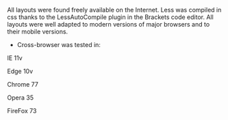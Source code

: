 All layouts were found freely available on the Internet. Less was compiled in css thanks to the LessAutoCompile plugin in the Brackets code editor. All layouts were well adapted to modern versions of major browsers and to their mobile versions.

- Cross-browser was tested in:

 IE 11v
 
 Edge 10v
 
 Chrome 77
 
 Opera 35
 
 FireFox 73
